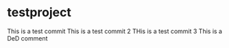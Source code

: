 testproject
===========
This is a test commit
This is a test commit 2
THis is a test commit 3
This is a DeD comment